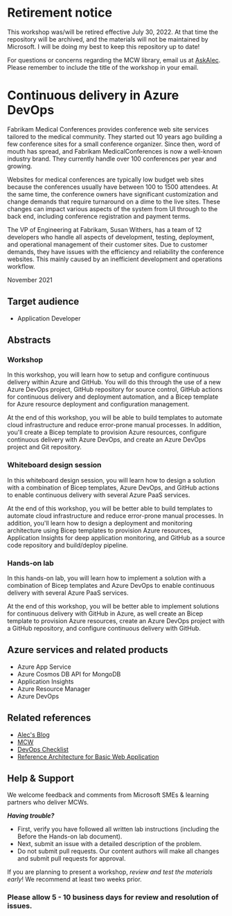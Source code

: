 # Retirement notice

This workshop was/will be retired effective July 30, 2022. At that time the repository will be archived, and the materials will not be maintained by Microsoft. I will be doing my best to keep this repository up to date!

For questions or concerns regarding the MCW library, email us at [AskAlec](mailto:aah1@mac.com). Please remember to include the title of the workshop in your email.

# Continuous delivery in Azure DevOps

Fabrikam Medical Conferences provides conference web site services tailored to the medical community. They started out 10 years ago building a few conference sites for a small conference organizer. Since then, word of mouth has spread, and Fabrikam MedicalConferences is now a well-known industry brand. They currently handle over 100 conferences per year and growing.

Websites for medical conferences are typically low budget web sites because the conferences usually have between 100 to 1500 attendees. At the same time, the conference owners have significant customization and change demands that require turnaround on a dime to the live sites. These changes can impact various aspects of the system from UI through to the back end, including conference registration and payment terms.

The VP of Engineering at Fabrikam, Susan Withers, has a team of 12 developers who handle all aspects of development, testing, deployment, and operational management of their customer sites. Due to customer demands, they have issues with the efficiency and reliability the conference websites. This mainly caused by an inefficient development and operations workflow.

November 2021

## Target audience

- Application Developer

## Abstracts

### Workshop

In this workshop, you will learn how to setup and configure continuous delivery within Azure and GitHub. You will do this through the use of a new Azure DevOps project, GitHub repository for source control, GitHub actions for continuous delivery and deployment automation, and a Bicep template for Azure resource deployment and configuration management.

At the end of this workshop, you will be able to build templates to automate cloud infrastructure and reduce error-prone manual processes. In addition, you'll create a Bicep template to provision Azure resources, configure continuous delivery with Azure DevOps, and create an Azure DevOps project and Git repository.

### Whiteboard design session

In this whiteboard design session, you will learn how to design a solution with a combination of Bicep templates, Azure DevOps, and GitHub actions to enable continuous delivery with several Azure PaaS services.

At the end of this workshop, you will be better able to build templates to automate cloud infrastructure and reduce error-prone manual processes. In addition, you'll learn how to design a deployment and monitoring architecture using Bicep templates to provision Azure resources, Application Insights for deep application monitoring, and GitHub as a source code repository and build/deploy pipeline.

### Hands-on lab

In this hands-on lab, you will learn how to implement a solution with a combination of Bicep templates and Azure DevOps to enable continuous delivery with several Azure PaaS services.

At the end of this workshop, you will be better able to implement solutions for continuous delivery with GitHub in Azure, as well create an Bicep template to provision Azure resources, create an Azure DevOps project with a GitHub repository, and configure continuous delivery with GitHub.

## Azure services and related products

- Azure App Service
- Azure Cosmos DB API for MongoDB
- Application Insights
- Azure Resource Manager
- Azure DevOps

## Related references

- [Alec's Blog](https://www.azurebarista.com)
- [MCW](https://microsoftcloudworkshop.com)
- [DevOps Checklist](https://docs.microsoft.com/en-us/azure/architecture/checklist/dev-ops)
- [Reference Architecture for Basic Web Application](https://docs.microsoft.com/en-us/azure/architecture/reference-architectures/app-service-web-app/basic-web-app)

## Help & Support

We welcome feedback and comments from Microsoft SMEs & learning partners who deliver MCWs.

**_Having trouble?_**

- First, verify you have followed all written lab instructions (including the Before the Hands-on lab document).
- Next, submit an issue with a detailed description of the problem.
- Do not submit pull requests. Our content authors will make all changes and submit pull requests for approval.

If you are planning to present a workshop, _review and test the materials early_! We recommend at least two weeks prior.

### Please allow 5 - 10 business days for review and resolution of issues.
